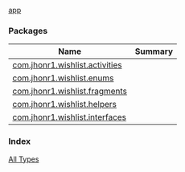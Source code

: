 [app](./index.md)

### Packages

| Name | Summary |
|---|---|
| [com.jhonr1.wishlist.activities](com.jhonr1.wishlist.activities/index.md) |  |
| [com.jhonr1.wishlist.enums](com.jhonr1.wishlist.enums/index.md) |  |
| [com.jhonr1.wishlist.fragments](com.jhonr1.wishlist.fragments/index.md) |  |
| [com.jhonr1.wishlist.helpers](com.jhonr1.wishlist.helpers/index.md) |  |
| [com.jhonr1.wishlist.interfaces](com.jhonr1.wishlist.interfaces/index.md) |  |

### Index

[All Types](alltypes/index.md)